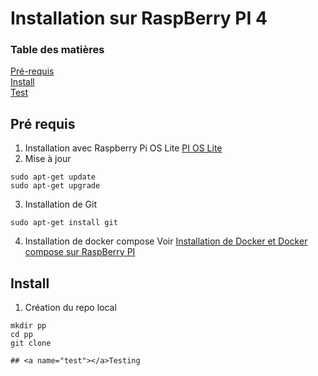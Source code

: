 # Installation sur RaspBerry PI 4

### Table des matières
[Pré-requis](#pre-requis)  
[Install](#install)  
[Test](#test)  
 

## <a name="pre-requis"></a>Pré requis    

1. Installation avec Raspberry Pi OS Lite [PI OS Lite](https://raspberry-pi.fr/download/raspbian_lite_latest.zip)
2. Mise à jour
```
sudo apt-get update
sudo apt-get upgrade
```
3. Installation de Git
```
sudo apt-get install git
```
4. Installation de docker compose
Voir [Installation de Docker et Docker compose sur RaspBerry PI](https://code4pi.fr/2020/09/docker-et-docker-compose-sur-raspberry-pi/)

## <a name="install"></a>Install
1. Création du repo local
```
mkdir pp
cd pp
git clone 

## <a name="test"></a>Testing
